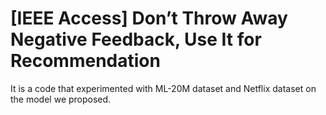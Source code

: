 # [IEEE Access] Don’t Throw Away Negative Feedback, Use It for Recommendation
It is a code that experimented with ML-20M dataset and Netflix dataset on the model we proposed.
